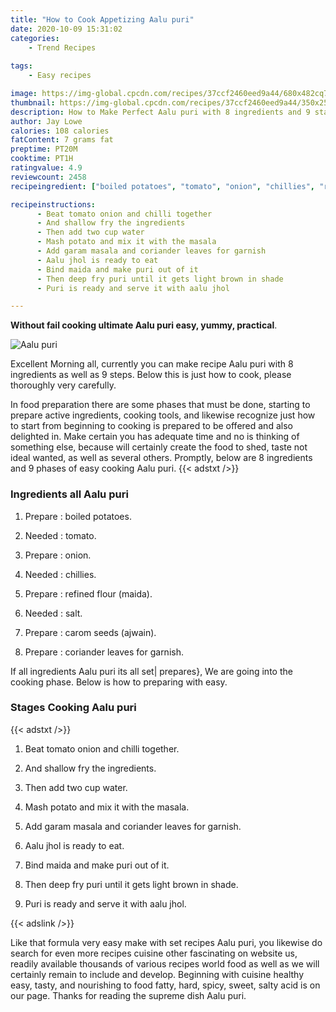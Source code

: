 ```yaml
---
title: "How to Cook Appetizing Aalu puri"
date: 2020-10-09 15:31:02
categories:
    - Trend Recipes
    
tags:
    - Easy recipes

image: https://img-global.cpcdn.com/recipes/37ccf2460eed9a44/680x482cq70/aalu-puri-recipe-main-photo.jpg
thumbnail: https://img-global.cpcdn.com/recipes/37ccf2460eed9a44/350x250cq70/aalu-puri-recipe-main-photo.jpg
description: How to Make Perfect Aalu puri with 8 ingredients and 9 stages of easy cooking.
author: Jay Lowe
calories: 108 calories
fatContent: 7 grams fat
preptime: PT20M
cooktime: PT1H
ratingvalue: 4.9
reviewcount: 2458
recipeingredient: ["boiled potatoes", "tomato", "onion", "chillies", "refined flour maida", "salt", "carom seeds ajwain", "coriander leaves for garnish"]

recipeinstructions: 
      - Beat tomato onion and chilli together 
      - And shallow fry the ingredients 
      - Then add two cup water 
      - Mash potato and mix it with the masala 
      - Add garam masala and coriander leaves for garnish 
      - Aalu jhol is ready to eat 
      - Bind maida and make puri out of it 
      - Then deep fry puri until it gets light brown in shade 
      - Puri is ready and serve it with aalu jhol

---
```




**Without fail cooking ultimate Aalu puri easy, yummy, practical**. 


![Aalu puri](https://img-global.cpcdn.com/recipes/37ccf2460eed9a44/680x482cq70/aalu-puri-recipe-main-photo.jpg "Aalu puri")




Excellent Morning all, currently you can make recipe Aalu puri with 8 ingredients as well as 9 steps. Below this is just how to cook, please thoroughly very carefully.

In food preparation there are some phases that must be done, starting to prepare active ingredients, cooking tools, and likewise recognize just how to start from beginning to cooking is prepared to be offered and also delighted in. Make certain you has adequate time and no is thinking of something else, because will certainly create the food to shed, taste not ideal wanted, as well as several others. Promptly, below are 8 ingredients and 9 phases of easy cooking Aalu puri.
{{< adstxt />}}

### Ingredients all Aalu puri


1. Prepare  : boiled potatoes.

1. Needed  : tomato.

1. Prepare  : onion.

1. Needed  : chillies.

1. Prepare  : refined flour (maida).

1. Needed  : salt.

1. Prepare  : carom seeds (ajwain).

1. Prepare  : coriander leaves for garnish.



If all ingredients Aalu puri its all set| prepares}, We are going into the cooking phase. Below is how to preparing with easy.

### Stages Cooking Aalu puri

{{< adstxt />}}


1. Beat tomato onion and chilli together.



1. And shallow fry the ingredients.



1. Then add two cup water.



1. Mash potato and mix it with the masala.



1. Add garam masala and coriander leaves for garnish.



1. Aalu jhol is ready to eat.



1. Bind maida and make puri out of it.



1. Then deep fry puri until it gets light brown in shade.



1. Puri is ready and serve it with aalu jhol.





{{< adslink />}}

Like that formula very easy make with set recipes Aalu puri, you likewise do search for even more recipes cuisine other fascinating on website us, readily available thousands of various recipes world food as well as we will certainly remain to include and develop. Beginning with cuisine healthy easy, tasty, and nourishing to food fatty, hard, spicy, sweet, salty acid is on our page. Thanks for reading the supreme dish Aalu puri.
